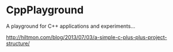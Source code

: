 # CppPlayground
A playground for C++ applications and experiments...

http://hiltmon.com/blog/2013/07/03/a-simple-c-plus-plus-project-structure/
